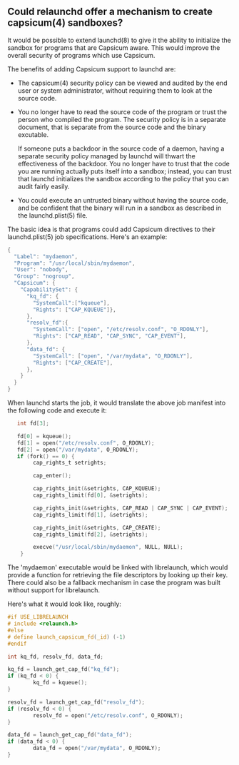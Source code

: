 Could relaunchd offer a mechanism to create capsicum(4) sandboxes?
-----------------------------------------------------------------

It would be possible to extend launchd(8) to give it the ability to initialize
the sandbox for programs that are Capsicum aware. This would improve the
overall security of programs which use Capsicum.

The benefits of adding Capsicum support to launchd are:

* The capsicum(4) security policy can be viewed and audited
  by the end user or system administrator, without requiring them to look at
the source code.

* You no longer have to read the source code of the program
  or trust the person who compiled the program. The security policy is in a
separate document, that is separate from the source code and the binary
excutable.

  If someone puts a backdoor in the source code of a daemon, having a separate
security policy managed by launchd will thwart the effectiveness of the
backdoor. You no longer have to trust that the code you are running actually
puts itself into a sandbox; instead, you can trust that launchd initializes the
sandbox according to the policy that you can audit fairly easily.

* You could execute an untrusted binary without having the source code,
  and be confident that the binary will run in a sandbox as described in the
launchd.plist(5) file. 

The basic idea is that programs could add Capsicum directives to their
launchd.plist(5) job specifications. Here's an example:

```C
{
  "Label": "mydaemon",
  "Program": "/usr/local/sbin/mydaemon",
  "User": "nobody",
  "Group": "nogroup",
  "Capsicum": {
    "CapabilitySet": {
      "kq_fd": {
        "SystemCall":["kqueue"], 
        "Rights": ["CAP_KQUEUE"]},
      },
      "resolv_fd":{
        "SystemCall": ["open", "/etc/resolv.conf", "O_RDONLY"], 
        "Rights": ["CAP_READ", "CAP_SYNC", "CAP_EVENT"],
      },
      "data_fd": {
        "SystemCall": ["open", "/var/mydata", "O_RDONLY"], 
        "Rights": ["CAP_CREATE"],
      },
    }
  }
}
```

When launchd starts the job, it would translate the above
job manifest into the following code and execute it:

```C
   int fd[3];

   fd[0] = kqueue();
   fd[1] = open("/etc/resolv.conf", O_RDONLY);
   fd[2] = open("/var/mydata", O_RDONLY);
   if (fork() == 0) {
        cap_rights_t setrights;

        cap_enter();

        cap_rights_init(&setrights, CAP_KQUEUE);
        cap_rights_limit(fd[0], &setrights);

        cap_rights_init(&setrights, CAP_READ | CAP_SYNC | CAP_EVENT);
        cap_rights_limit(fd[1], &setrights);

        cap_rights_init(&setrights, CAP_CREATE);
        cap_rights_limit(fd[2], &setrights);

        execve("/usr/local/sbin/mydaemon", NULL, NULL);
    }
```
   
The 'mydaemon' executable would be linked with librelaunch,
which would provide a function for retrieving the file descriptors
by looking up their key. There could also be a fallback mechanism
in case the program was built without support for librelaunch.

Here's what it would look like, roughly:

```C
#if USE_LIBRELAUNCH
# include <relaunch.h>
#else
# define launch_capsicum_fd(_id) (-1)
#endif

int kq_fd, resolv_fd, data_fd;

kq_fd = launch_get_cap_fd("kq_fd");
if (kq_fd < 0) {
        kq_fd = kqueue();
}

resolv_fd = launch_get_cap_fd("resolv_fd");
if (resolv_fd < 0) {
        resolv_fd = open("/etc/resolv.conf", O_RDONLY);
}

data_fd = launch_get_cap_fd("data_fd");
if (data_fd < 0) {
        data_fd = open("/var/mydata", O_RDONLY);
}
```
